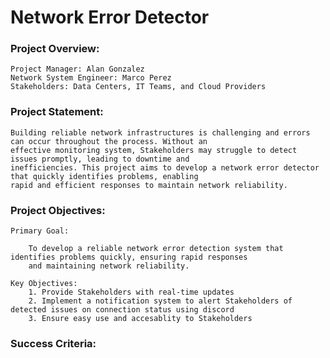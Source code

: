 # Network Error Detector

### Project Overview:
    Project Manager: Alan Gonzalez
    Network System Engineer: Marco Perez
    Stakeholders: Data Centers, IT Teams, and Cloud Providers

### Project Statement:
    Building reliable network infrastructures is challenging and errors can occur throughout the process. Without an 
    effective monitoring system, Stakeholders may struggle to detect issues promptly, leading to downtime and 
    inefficiencies. This project aims to develop a network error detector that quickly identifies problems, enabling 
    rapid and efficient responses to maintain network reliability.

### Project Objectives:
    Primary Goal:

        To develop a reliable network error detection system that identifies problems quickly, ensuring rapid responses 
        and maintaining network reliability.
    
    Key Objectives:
        1. Provide Stakeholders with real-time updates
        2. Implement a notification system to alert Stakeholders of detected issues on connection status using discord
        3. Ensure easy use and accesablity to Stakeholders

### Success Criteria: